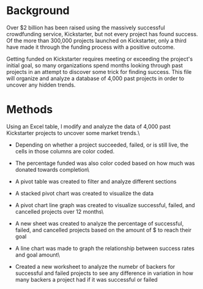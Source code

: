 # Background
Over $2 billion has been raised using the massively successful crowdfunding service, Kickstarter, but not every project has found success. Of the more than 300,000 projects launched on Kickstarter, only a third have made it through the funding process with a positive outcome.

Getting funded on Kickstarter requires meeting or exceeding the project's initial goal, so many organizations spend months looking through past projects in an attempt to discover some trick for finding success. This file will organize and analyze a database of 4,000 past projects in order to uncover any hidden trends.
# Methods
Using an Excel table, I modify and analyze the data of 4,000 past Kickstarter projects to uncover some market trends.\

* Depending on whether a project succeeded, failed, or is still live, the cells in those columns are color coded.
* The percentage funded was also color coded based on how much was donated towards completion\

* A pivot table was created to filter and analyze different sections
* A stacked pivot chart was created to visualize the data
* A pivot chart line graph was created to visualize successful, failed, and cancelled projects over 12 months\

* A new sheet was created to analyze the percentage of successful, failed, and cancelled projects based on the amount of $ to reach their goal
* A line chart was made to graph the relationship between success rates and goal amount\

* Created a new worksheet to analyze the numebr of backers for successful and failed projects to see any difference in variation in how many backers a project had if it was successful or failed

